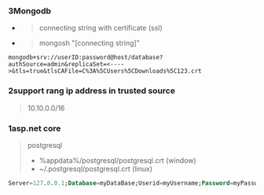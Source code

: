 ### 3Mongodb
- > connecting string with certificate (ssl)
- > mongosh "[connecting string]"
```
mongodb+srv://userID:password@host/database?authSource=admin&replicaSet=<---->&tls=true&tlsCAFile=C%3A%5CUsers%5CDownloads%5C123.crt
```
### 2support rang ip address in trusted source
> 10.10.0.0/16
### 1asp.net core
> postgresql 
> - %appdata%/postgresql/postgresql.crt   (window)
> - ~/.postgresql/postgresql.crt   (linux)
```sql
Server=127.0.0.1;Database=myDataBase;Userid=myUsername;Password=myPassword;Integrated Security=true;Pooling=true;Trust Server Certificate=true;SslMode=Require;
```
